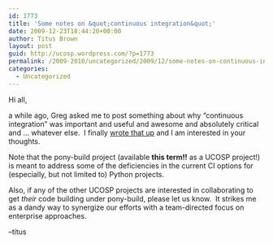 ```yaml
---
id: 1773
title: 'Some notes on &quot;continuous integration&quot;'
date: 2009-12-23T18:44:20+00:00
author: Titus Brown
layout: post
guid: http://ucosp.wordpress.com/?p=1773
permalink: /2009-2010/uncategorized/2009/12/some-notes-on-continuous-integration/
categories:
  - Uncategorized
---
```

Hi all,

a while ago, Greg asked me to post something about why &#8220;continuous integration&#8221; was important and useful and awesome and absolutely critical and &#8230; whatever else.  I finally [wrote that up](http://ivory.idyll.org/blog/dec-09/why-buildbots.html) and I am interested in your thoughts.

Note that the pony-build project (available **this term!!** as a UCOSP project!) is meant to address some of the deficiencies in the current CI options for (especially, but not limited to) Python projects.

Also, if any of the other UCOSP projects are interested in collaborating to get _their_ code building under pony-build, please let us know.  It strikes me as a dandy way to synergize our efforts with a team-directed focus on enterprise approaches.

&#8211;titus